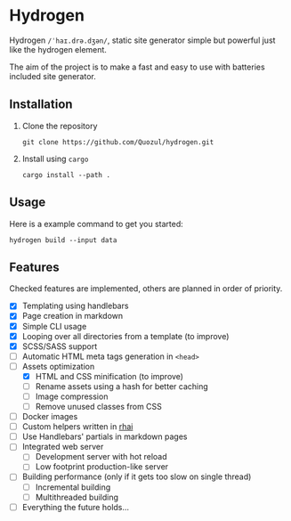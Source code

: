 # Hydrogen
Hydrogen `/ˈhaɪ.drə.dʒən/`, static site generator simple but powerful just like the hydrogen element.

The aim of the project is to make a fast and easy to use with batteries included site generator.

## Installation
1. Clone the repository
   ```shell
   git clone https://github.com/Quozul/hydrogen.git
   ```
2. Install using `cargo`
   ```shell
   cargo install --path .
   ```

## Usage
Here is a example command to get you started:

```shell
hydrogen build --input data
```

## Features
Checked features are implemented, others are planned in order of priority.

- [x] Templating using handlebars
- [x] Page creation in markdown
- [x] Simple CLI usage
- [x] Looping over all directories from a template (to improve)
- [x] SCSS/SASS support
- [ ] Automatic HTML meta tags generation in `<head>`
- [ ] Assets optimization
  - [x] HTML and CSS minification (to improve)
  - [ ] Rename assets using a hash for better caching
  - [ ] Image compression
  - [ ] Remove unused classes from CSS
- [ ] Docker images
- [ ] Custom helpers written in [rhai](https://rhai.rs/)
- [ ] Use Handlebars' partials in markdown pages
- [ ] Integrated web server
  - [ ] Development server with hot reload
  - [ ] Low footprint production-like server
- [ ] Building performance (only if it gets too slow on single thread)
  - [ ] Incremental building
  - [ ] Multithreaded building
- [ ] Everything the future holds…
